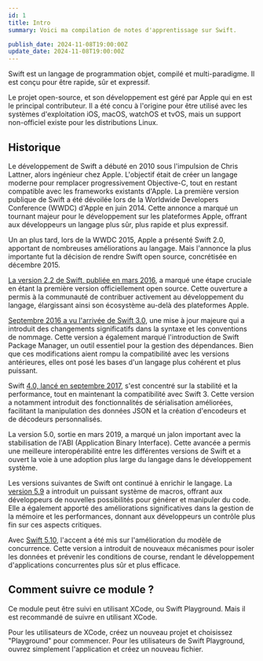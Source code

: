 ```yaml
---
id: 1
title: Intro
summary: Voici ma compilation de notes d'apprentissage sur Swift.

publish_date: 2024-11-08T19:00:00Z
update_date: 2024-11-08T19:00:00Z
---
```


Swift est un langage de programmation objet, compilé et multi-paradigme. Il est conçu pour être rapide, sûr et expressif.

Le projet open-source, et son développement est géré par Apple qui en est le principal contributeur. Il a été concu à l'origine pour être utilisé avec les systèmes d'exploitation iOS, macOS, watchOS et tvOS, mais un support non-officiel existe pour les distributions Linux.

## Historique

Le développement de Swift a débuté en 2010 sous l'impulsion de Chris Lattner, alors ingénieur chez Apple. L'objectif était de créer un langage moderne pour remplacer progressivement Objective-C, tout en restant compatible avec les frameworks existants d'Apple.
La première version publique de Swift a été dévoilée lors de la Worldwide Developers Conference (WWDC) d'Apple en juin 2014. Cette annonce a marqué un tournant majeur pour le développement sur les plateformes Apple, offrant aux développeurs un langage plus sûr, plus rapide et plus expressif.

Un an plus tard, lors de la WWDC 2015, Apple a présenté Swift 2.0, apportant de nombreuses améliorations au langage. Mais l'annonce la plus importante fut la décision de rendre Swift open source, concrétisée en décembre 2015.

[La version 2.2 de Swift, publiée en mars 2016](https://www.swift.org/blog/swift-2.2-released/), a marqué une étape cruciale en étant la première version officiellement open source. Cette ouverture a permis à la communauté de contribuer activement au développement du langage, élargissant ainsi son écosystème au-delà des plateformes Apple.

[Septembre 2016 a vu l'arrivée de Swift 3.0](https://www.swift.org/blog/swift-3.0-released/), une mise à jour majeure qui a introduit des changements significatifs dans la syntaxe et les conventions de nommage. Cette version a également marqué l'introduction de Swift Package Manager, un outil essentiel pour la gestion des dépendances. Bien que ces modifications aient rompu la compatibilité avec les versions antérieures, elles ont posé les bases d'un langage plus cohérent et plus puissant.

Swift [4.0, lancé en septembre 2017](https://www.swift.org/blog/swift-4.0-released/), s'est concentré sur la stabilité et la performance, tout en maintenant la compatibilité avec Swift 3. Cette version a notamment introduit des fonctionnalités de sérialisation améliorées, facilitant la manipulation des données JSON et la création d'encodeurs et de décodeurs personnalisés.

La version 5.0, sortie en mars 2019, a marqué un jalon important avec la stabilisation de l'ABI (Application Binary Interface). Cette avancée a permis une meilleure interopérabilité entre les différentes versions de Swift et a ouvert la voie à une adoption plus large du langage dans le développement système.

Les versions suivantes de Swift ont continué à enrichir le langage. La [version 5.9](https://www.swift.org/blog/swift-5.9-released/) a introduit un puissant système de macros, offrant aux développeurs de nouvelles possibilités pour générer et manipuler du code. Elle a également apporté des améliorations significatives dans la gestion de la mémoire et les performances, donnant aux développeurs un contrôle plus fin sur ces aspects critiques.

Avec [Swift 5.10](https://www.swift.org/blog/swift-5.10-released/), l'accent a été mis sur l'amélioration du modèle de concurrence. Cette version a introduit de nouveaux mécanismes pour isoler les données et prévenir les conditions de course, rendant le développement d'applications concurrentes plus sûr et plus efficace.

## Comment suivre ce module ?

Ce module peut être suivi en utilisant XCode, ou Swift Playground. Mais il est recommandé de suivre en utilisant XCode.

Pour les utilisateurs de XCode, créez un nouveau projet et choisissez "Playground" pour commencer. Pour les utilisateurs de Swift Playground, ouvrez simplement l'application et créez un nouveau fichier.
